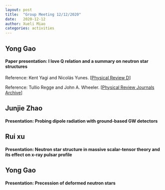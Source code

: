 ```yaml
---
layout: post
title:  "Group Meeting 12/12/2020"
date:   2020-12-12
author: Xueli Miao
categories: activities
---
```




## Yong Gao

#### Paper presentation: I love Q relation and a summary on neutron star structures

Reference: Kent Yagi and Nicolás Yunes. [[Physical Review D](https://journals.aps.org/prd/abstract/10.1103/PhysRevD.88.023009)]

Reference: Tullio Regge and John A. Wheeler. [[Physical Review Journals Archive](https://journals.aps.org/pr/abstract/10.1103/PhysRev.108.1063)]

## Junjie Zhao

#### Presentation: Probing dipole radiation with ground-based GW detectors

## Rui xu

#### Presentation: Neutron star structure in massive scalar-tensor theory and its effect on x-ray pulsar profile

## Yong Gao

#### Presentation: Precession of deformed neutron stars
